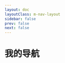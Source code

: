 ```yaml
---
layout: doc
layoutClass: m-nav-layout
sidebar: false
prev: false
next: false
---
```



<style src="/.vitepress/theme/style/nav.scss"></style>

<script setup>
import { NAV_DATA } from '/.vitepress/theme/utils/data'
</script>

# 我的导航

<MNavLinks v-for="{title, items} in NAV_DATA" :title="title" :items="items"/>
